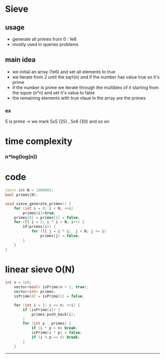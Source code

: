 # Sieve
## usage 
- generate all primes from 0 : 1e6
- mostly used in queries problems

## main idea
- we initial an array (1e6) and set all elements to true
- we iterate from 2 until the sqrt(n) and if the number has value true so it's prime
- if the number is prime we iterate through the multibles of it starting from the squre (n*n) and set it's value to false
- the remaining elements with true vlaue in the array are the primes 
  
### ex
5 is prime -> we mark 5x5 (25) , 5x6 (30) and so on

# time complexity
  ### n*log(log(n))

# code

```cpp
const int N = 1000005;
bool primes[N];

void sieve_generate_primes() {
    for (int i = 0; i < N; ++i)
        primes[i]=true;
    primes[0] = primes[1] = false;
    for (ll i = 2; i * i < N; i++) {
        if(primes[i]) {
            for (ll j = i * i;  j < N; j += i)
                primes[j] = false;
        }
    }
}
```

# linear sieve O(N)
```cpp
int n = 1e6;
    vector<bool> isPrime(n + 1, true);
    vector<int> primes;
    isPrime[0] = isPrime[1] = false;

    for (int i = 2; i <= n; ++i) {
        if (isPrime[i]) {
            primes.push_back(i);
        }
        for (int p : primes) {
            if (i * p > n) break;
            isPrime[i * p] = false;
            if (i % p == 0) break;
        }
    }
```

---
